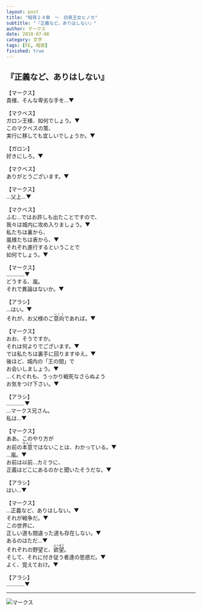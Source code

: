 ```yaml
---
layout: post
title: "暗夜２４章　〜　白夜王女ヒノカ"
subtitle: "『正義など、ありはしない』"
author: マークス
date: 2018-07-06
category: 文字
tags: [FE, 暗夜]
finished: true
---
```


## 『正義など、ありはしない』

<p>
【マークス】<br> 
貴様、そんな卑劣な手を…▼ <br> 
</p><p>
【マクベス】<br> 
ガロン王様、如何でしょう。▼ <br> 
このマクベスの策、 <br> 
実行に移しても宜しいでしょうか。▼ <br> 
</p><p>
【ガロン】 <br> 
好きにしろ。▼ <br> 
</p><p>
【マクベス】 <br> 
ありがとうございます。▼ <br> 
</p><p>
【マークス】<br>
 …父上…▼ <br> 
 </p><p>
【マクベス】 <br> 
ふむ…ではお許しも出たことですので、 <br>
我々は城内に攻め入りましょう。▼ <br> 
私たちは裏から、 <br> 
嵐様たちは表から、▼ <br> 
それぞれ進行するということで <br> 
如何でしょう。▼
</p><p>
【マークス】 <br> 
…………▼ <br> 
どうする、嵐。 <br> 
それで異論はないか。▼ <br> 
</p><p>
【アラシ】 <br> 
…はい。▼ <br> 
それが、お父様のご<ruby>意向<rt>いこう</rt></ruby>であれば。▼ <br> 
</p><p>
【マークス】 <br> 
おお、そうですか。 <br> 
それは何よりでございます。▼ <br>
では私たちは裏手に回りますゆえ。▼ <br> 
後ほど、城内の「王の間」で <br> 
お会いしましょう。▼ <br>
…くれぐれも、うっかり戦死なさらぬよう <br> 
お気をつけ下さい。▼ <br>
</p><p>
【アラシ】 <br> 
…………▼ <br> 
…マークス兄さん。 <br> 
私は…▼ <br> 
</p><p>
【マークス】 <br> 
ああ。このやり方が <br> 
お前の<ruby>本意<rt>ほんい</rt></ruby>ではないことは、わかっている。▼ <br>
…嵐。▼ <br> 
お前は以前…カミラに、 <br> 
正義はどこにあるのかと聞いたそうだな。▼ <br> 
</p><p>
【アラシ】 <br> 
はい…▼ <br> 
</p><p>
【マークス】 <br>
 …正義など、ありはしない。▼ <br> 
それが戦争だ。▼ <br> 
この世界に、 <br> 
正しい道も間違った道も存在しない。▼ <br> 
あるのはただ…▼ <br> 
それぞれの野望と、<ruby>欲望<rt>よくぼう</rt></ruby>。 <br> 
そして、それに付き従う者達の思惑だ。▼ <br> 
よく、覚えておけ。▼ <br> 
</p><p>
【アラシ】 <br> 
…………▼ <br> 
</p>

------------------------------------------------------------------------

![マークス](https://78.media.tumblr.com/794142a78fd4075e9dc5f1c31ec1770f/tumblr_p77orkz3pt1v4nqvuo1_1280.png)
